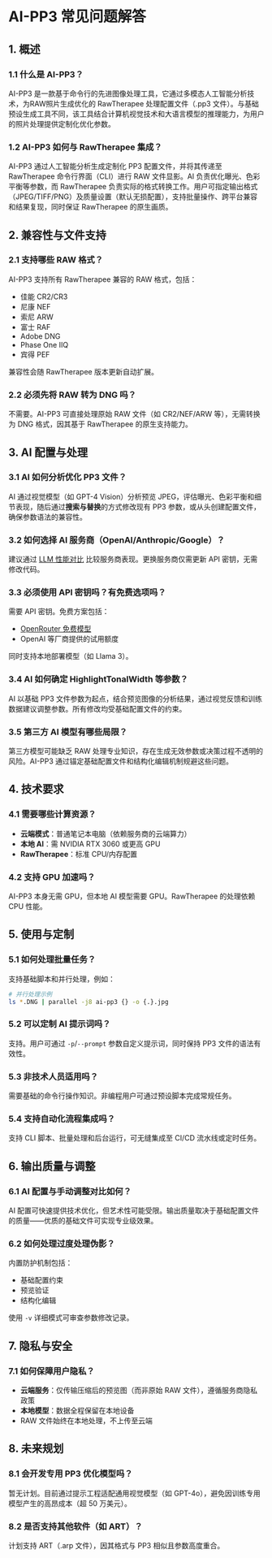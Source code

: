 # AI-PP3 常见问题解答

## **1. 概述**

### **1.1 什么是 AI-PP3？**

AI-PP3 是一款基于命令行的先进图像处理工具，它通过多模态人工智能分析技术，为RAW照片生成优化的 RawTherapee 处理配置文件（.pp3 文件）。与基础预设生成工具不同，该工具结合计算机视觉技术和大语言模型的推理能力，为用户的照片处理提供定制化优化参数。

### **1.2 AI-PP3 如何与 RawTherapee 集成？**

AI-PP3 通过人工智能分析生成定制化 PP3 配置文件，并将其传递至 RawTherapee 命令行界面（CLI）进行 RAW 文件显影。AI 负责优化曝光、色彩平衡等参数，而 RawTherapee 负责实际的格式转换工作。用户可指定输出格式（JPEG/TIFF/PNG）及质量设置（默认无损配置），支持批量操作、跨平台兼容和结果复现，同时保证 RawTherapee 的原生画质。

## **2. 兼容性与文件支持**

### **2.1 支持哪些 RAW 格式？**

AI-PP3 支持所有 RawTherapee 兼容的 RAW 格式，包括：

- 佳能 CR2/CR3
- 尼康 NEF
- 索尼 ARW
- 富士 RAF
- Adobe DNG
- Phase One IIQ
- 宾得 PEF

兼容性会随 RawTherapee 版本更新自动扩展。

### **2.2 必须先将 RAW 转为 DNG 吗？**

不需要。AI-PP3 可直接处理原始 RAW 文件（如 CR2/NEF/ARW 等），无需转换为 DNG 格式，因其基于 RawTherapee 的原生支持能力。

## **3. AI 配置与处理**

### **3.1 AI 如何分析优化 PP3 文件？**

AI 通过视觉模型（如 GPT-4 Vision）分析预览 JPEG，评估曝光、色彩平衡和细节表现，随后通过**搜索与替换**的方式修改现有 PP3 参数，或从头创建配置文件，确保参数语法的兼容性。

### **3.2 如何选择 AI 服务商（OpenAI/Anthropic/Google）？**

建议通过 [LLM 性能对比](https://llm-stats.com/) 比较服务商表现。更换服务商仅需更新 API 密钥，无需修改代码。

### **3.3 必须使用 API 密钥吗？有免费选项吗？**

需要 API 密钥。免费方案包括：

- [OpenRouter 免费模型](https://openrouter.ai/)
- OpenAI 等厂商提供的试用额度

同时支持本地部署模型（如 Llama 3）。

### **3.4 AI 如何确定 HighlightTonalWidth 等参数？**

AI 以基础 PP3 文件参数为起点，结合预览图像的分析结果，通过视觉反馈和训练数据建议调整参数。所有修改均受基础配置文件的约束。

### **3.5 第三方 AI 模型有哪些局限？**

第三方模型可能缺乏 RAW 处理专业知识，存在生成无效参数或决策过程不透明的风险。AI-PP3 通过锚定基础配置文件和结构化编辑机制规避这些问题。

## **4. 技术要求**

### **4.1 需要哪些计算资源？**

- **云端模式**：普通笔记本电脑（依赖服务商的云端算力）
- **本地 AI**：需 NVIDIA RTX 3060 或更高 GPU
- **RawTherapee**：标准 CPU/内存配置

### **4.2 支持 GPU 加速吗？**

AI-PP3 本身无需 GPU，但本地 AI 模型需要 GPU。RawTherapee 的处理依赖 CPU 性能。

## **5. 使用与定制**

### **5.1 如何处理批量任务？**

支持基础脚本和并行处理，例如：

```bash
# 并行处理示例
ls *.DNG | parallel -j8 ai-pp3 {} -o {.}.jpg
```

### **5.2 可以定制 AI 提示词吗？**

支持。用户可通过 `-p`/`--prompt` 参数自定义提示词，同时保持 PP3 文件的语法有效性。

### **5.3 非技术人员适用吗？**

需要基础的命令行操作知识。非编程用户可通过预设脚本完成常规任务。

### **5.4 支持自动化流程集成吗？**

支持 CLI 脚本、批量处理和后台运行，可无缝集成至 CI/CD 流水线或定时任务。

## **6. 输出质量与调整**

### **6.1 AI 配置与手动调整对比如何？**

AI 配置可快速提供技术优化，但艺术性可能受限。输出质量取决于基础配置文件的质量——优质的基础文件可实现专业级效果。

### **6.2 如何处理过度处理伪影？**

内置防护机制包括：

- 基础配置约束
- 预览验证
- 结构化编辑

使用 `-v` 详细模式可审查参数修改记录。

## **7. 隐私与安全**

### **7.1 如何保障用户隐私？**

- **云端服务**：仅传输压缩后的预览图（而非原始 RAW 文件），遵循服务商隐私政策
- **本地模型**：数据全程保留在本地设备
- RAW 文件始终在本地处理，不上传至云端

## **8. 未来规划**

### **8.1 会开发专用 PP3 优化模型吗？**

暂无计划。目前通过提示工程适配通用视觉模型（如 GPT-4o），避免因训练专用模型产生的高昂成本（超 50 万美元）。

### **8.2 是否支持其他软件（如 ART）？**

计划支持 ART（.arp 文件），因其格式与 PP3 相似且参数高度重合。
